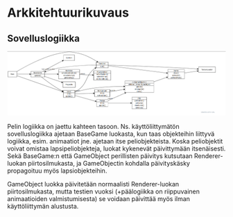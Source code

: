 # Arkkitehtuurikuvaus

## Sovelluslogiikka

![asd](./assets/luokkakaavio.png)

Pelin logiikka on jaettu kahteen tasoon. Ns. käyttöliittymätön sovelluslogiikka ajetaan BaseGame luokasta, kun taas objekteihin liittyvä logiikka, esim. animaatiot jne. ajetaan itse peliobjekteista. Koska peliobjektit voivat omistaa lapsipeliobjekteja, luokat kykenevät päivittymään itsenäisesti. Sekä BaseGame:n että GameObject perillisten päivitys kutsutaan Renderer-luokan piirtosilmukasta, ja GameObjectin kohdalla päivityskäsky propagoituu myös lapsiobjekteihin.

GameObject luokka päivitetään normaalisti Renderer-luokan piirtosilmukasta, mutta testien vuoksi (+päälogiikka on riippuvainen animaatioiden valmistumisesta) se voidaan päivittää myös ilman käyttöliittymän alustusta.